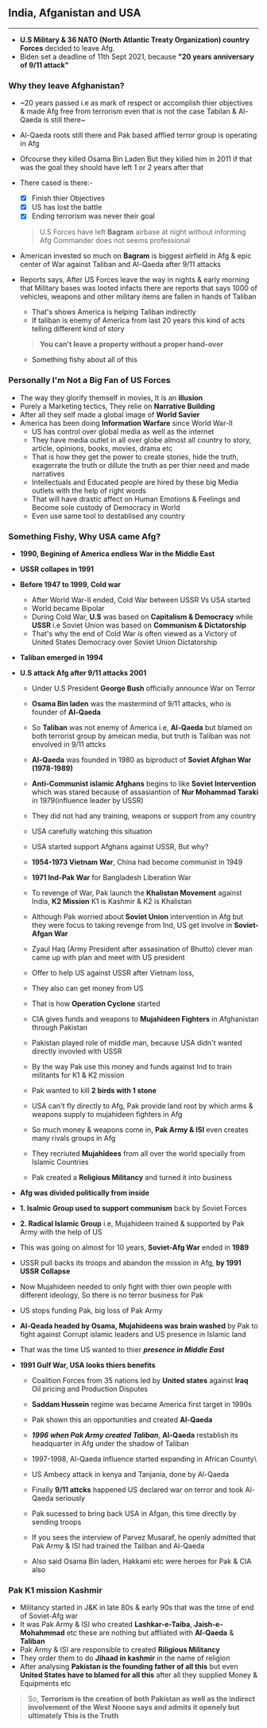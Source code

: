 ## India, Afganistan and USA
***

- **U.S Military & 36 NATO (North Atlantic Treaty Organization) country Forces** decided to leave Afg.
- Biden set a deadline of 11th Sept 2021, because **"20 years anniversary of 9/11 attack"**

### Why they leave Afghanistan?
- ~20 years passed i.e as mark of respect or accomplish thier objectives & made Afg free from terrorism even that is not the case Tabilan & Al-Qaeda is still there~
- Al-Qaeda roots still there and Pak based afflied terror group is operating in Afg
- Ofcourse they killed Osama Bin Laden But they killed him in 2011 if that was the goal they should have left 1 or 2 years after that
- There cased is there:- 
  - [x] Finish thier Objectives
  - [x] US has lost the battle
  - [x] Ending terrorism was never their goal
   > U.S Forces have left **Bagram** airbase at night without informing Afg Commander does not seems professional

- American invested so much on **Bagram** is biggest airfield in Afg & epic center of War against Taliban and Al-Qaeda after 9/11 attacks

- Reports says, After US Forces leave the way in nights & early morning that Military bases was looted infacts there are reports that says 1000 of vehicles, weapons and
  other military items are fallen in hands of Taliban
  - That's shows America is helping Taliban indirectly
  - If taliban is enemy of America from last 20 years  this kind of acts telling different kind of story
  > **You can't leave a property without a proper hand-over** 
  - Something fishy about all of this

### Personally I'm Not a Big Fan of US Forces
- The way they glorify themself in movies, It is an **illusion**
- Purely a Marketing tectics, They relie on **Narrative Building**
- After all they self made a global image of **World Savier**
- America has been doing **Information Warfare** since World War-II
  - US has control over global media as well as the internet
  - They have media outlet in all over globe almost all country to story, article, opinions, books, movies, drama etc
   - That is how they get the power to create stories, hide the truth, exagerrate the truth or dillute the truth as per thier need and made narratives
   - Intellectuals and Educated people are hired by these big Media outlets with the help of right words
   - That will have drastic affect on Human Emotions & Feelings and Become sole custody of Democracy in World
   - Even use same tool to destablised any country
  
### Something Fishy, Why USA came Afg?
- **1990, Begining of America endless War in the Middle East**

- **USSR collapes in 1991**

- **Before 1947 to 1999, Cold war**
  - After World War-II ended, Cold War between USSR Vs USA started
  - World became Bipolar
  - During Cold War, **U.S** was based on **Capitalism & Democracy** while **USSR** i.e Soviet Union was based on **Communism & Dictatorship**
  - That's why the end of Cold War is often viewed as a Victory of United States Democracy over Soviet Union Dictatorship
  
- **Taliban emerged in 1994**
 
- **U.S attack Afg after 9/11 attacks 2001**
  - Under U.S President **George Bush** officially announce War on Terror
  - **Osama Bin laden** was the mastermind of 9/11 attacks, who is founder of **Al-Qaeda**
  - So **Taliban** was not enemy of America i.e, **Al-Qaeda** but blamed on both terrorist group by ameican media, but truth is Taliban was not envolved in 9/11 attcks
  - **Al-Qaeda** was founded in 1980 as biproduct of **Soviet Afghan War (1978-1989)** 
  
  - **Anti-Communist islamic Afghans** begins to like **Soviet Intervention** which was stared because of assasiantion of **Nur Mohammad Taraki** in 1979(influence leader by USSR)
   - They did not had any training, weapons or support from any country
   - USA carefully watching this situation
   - USA started support Afghans against USSR, But why?
    - **1954-1973 Vietnam War**, China had become communist in 1949
    - **1971 Ind-Pak War** for Bangladesh Liberation War
     - To revenge of War, Pak launch the **Khalistan Movement** against India, **K2 Mission** K1 is Kashmir & K2 is Khalistan
   - Although Pak worried about **Soviet Union** intervention in Afg but they were focus to taking revenge from Ind, US get involve in **Soviet-Afgan War**
    - Zyaul Haq (Army President after assasination of Bhutto) clever man came up with plan and meet with US president 
    - Offer to help US against USSR after Vietnam loss,
    - They also can get money from US
    - That is how **Operation Cyclone** started
    - CIA gives funds and weapons to **Mujahideen Fighters** in Afghanistan through Pakistan
    - Pakistan played role of middle man, because USA didn't wanted directly invovled with USSR
    - By the way Pak use this money and funds against Ind to train militants for K1 & K2 mission
    - Pak wanted to kill **2 birds with 1 stone**
    - USA can't fly directly to Afg, Pak provide land root by which arms & weapons supply to mujahideen fighters in Afg
    - So much money & weapons come in, **Pak Army & ISI** even creates many rivals groups in Afg
    - They recriuted **Mujahidees** from all over the world specially from Islamic Countries
    - Pak created a **Religious Militancy** and turned it into business
   
 - **Afg was divided politically from inside**
  - **1. Isalmic Group used to support communism** back by Soviet Forces
  - **2. Radical Islamic Group** i.e, Mujahideen trained & supported by Pak Army with the help of US
  - This was going on almost for 10 years, **Soviet-Afg War** ended in **1989**
  - USSR pull backs its troops and abandon the mission in Afg, **by 1991 USSR Collapse**
  - Now Mujahideen needed to only fight with thier own people with different ideology, So there is no terror business for Pak
  - US stops funding Pak, big loss of Pak Army
  - **Al-Qeada headed by Osama, Mujahideens was brain washed** by Pak to fight against Corrupt islamic leaders and US presence in Islamic land
  - That was the time US wanted to thier ***presence in Middle East***
  
 - **1991 Gulf War, USA looks thiers benefits**
   - Coalition Forces from 35 nations led by **United states** against **Iraq** Oil pricing and Production Disputes
   - **Saddam Hussein** regime was became America first target in 1990s
   - Pak shown this an opportunities and  created **Al-Qaeda**
   - ***1996 when Pak Army created Taliban***, **Al-Qaeda** restablish its headquarter in Afg under the shadow of Taliban
   - 1997-1998, Al-Qaeda influence started expanding in African County\
    - US Ambecy attack in kenya and Tanjania, done by Al-Qaeda
   - Finally **9/11 attcks** happened US declared war on terror and took Al-Qaeda seriously
   - Pak sucessed to bring back USA in Afgan, this time directly by sending troops

   - If you sees the interview of Parvez Musaraf, he openly admitted that Pak Army & ISI had trained the Taliban and Al-Qaeda
    - Also said Osama Bin laden, Hakkami etc were heroes for Pak & CIA also
  
 ### Pak K1 mission Kashmir
- Militancy started in J&K in late 80s & early 90s that was the time of end of Soviet-Afg war
- It was Pak Army & ISI who created **Lashkar-e-Taiba**, **Jaish-e-Mohahmmad** etc these are nothing but affliated with **Al-Qaeda** & **Taliban**
- Pak Army & ISI are responsible to created **Riligious Militancy**
- They order them to do **Jihaad in kashmir** in the name of religion
- After analysing **Pakistan is the founding father of all this** but even **United States have to blamed for all this** after all they supplied Money & Equipments etc

> So, **Terrorism is the creation of both Pakistan as well as the indirect involvement of the West**
> **Noone says and admits it openely but ultimately This is the Truth**



